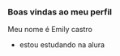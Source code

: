 ### Boas vindas ao meu perfil

Meu nome é Emily castro

- estou estudando na alura 

<!---
Emilygabriela1/Emilygabriela1 is a ✨ special ✨ repository because its `README.md` (this file) appears on your GitHub profile.
You can click the Preview link to take a look at your changes.
--->
